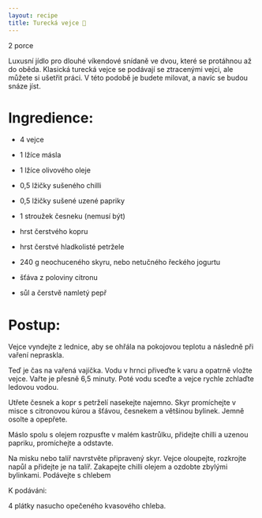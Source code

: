 ```yaml
---
layout: recipe
title: Turecká vejce 🥚
---
```

2 porce

Luxusní jídlo pro dlouhé víkendové snídaně ve dvou, které se protáhnou až do oběda. Klasická turecká vejce se podávají se ztracenými vejci, ale můžete si ušetřit práci. V této podobě je budete milovat, a navíc se budou snáze jíst.


# Ingredience:

- 4 vejce

- 1 lžíce másla
- 1 lžíce olivového oleje
- 0,5 lžičky sušeného chilli
- 0,5 lžičky sušené uzené papriky

- 1 stroužek česneku (nemusí být)
- hrst čerstvého kopru
- hrst čerstvé hladkolisté petržele
- 240 g neochuceného skyru, nebo netučného řeckého jogurtu
- šťáva z poloviny citronu
- sůl a čerstvě namletý pepř


# Postup:

Vejce vyndejte z lednice, aby se ohřála na pokojovou teplotu a následně při vaření nepraskla.

Teď je čas na vařená vajíčka. Vodu v hrnci přiveďte k varu a opatrně vložte vejce. Vařte je přesně 6,5 minuty. Poté vodu sceďte a vejce rychle zchlaďte ledovou vodou.

Utřete česnek a kopr s petrželí nasekejte najemno. Skyr promíchejte v misce s citronovou kúrou a šťávou, česnekem a většinou bylinek.
Jemně osolte a opepřete.

Máslo spolu s olejem rozpusťte v malém kastrůlku, přidejte chilli a uzenou papriku, promíchejte a odstavte.

Na misku nebo talíř navrstvěte připravený skyr. Vejce oloupejte, rozkrojte napůl a přidejte je na talíř. Zakapejte chilli olejem a ozdobte zbylými bylinkami. Podávejte s chlebem

K podáváni:

4 plátky nasucho opečeného kvasového chleba.
